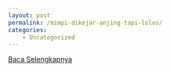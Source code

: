 ```yaml
---
layout: post
permalink: /mimpi-dikejar-anjing-tapi-lolos/
categories:
    - Uncategorized
---
```


[Baca Selengkapnya](/01)